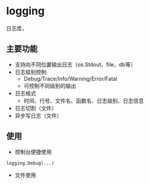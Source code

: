 # logging

日志库，

## 主要功能
- 支持向不同位置输出日志（os.Stdout，file，db等）
- 日志级别控制
  - Debug/Trace/Info/Warning/Error/Fatal
  - 可控制不同级别的输出
- 日志格式
  - 时间、行号、文件名、函数名、日志级别、日志信息
- 日志切割（文件）
- 异步写日志（文件）

## 使用
- 控制台便捷使用
```
logging.Debug(...)
```
- 文件使用
```
```
